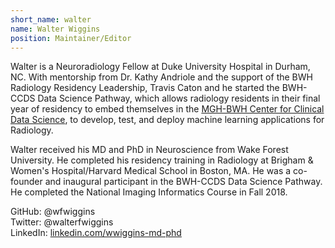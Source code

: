 ```yaml
---
short_name: walter
name: Walter Wiggins
position: Maintainer/Editor
---
```

Walter is a Neuroradiology Fellow at Duke University Hospital in Durham, NC.
With mentorship from Dr. Kathy Andriole and the
support of the BWH Radiology Residency Leadership, Travis Caton and he started
the BWH-CCDS Data Science Pathway, which allows radiology residents in their
final year of residency to embed themselves in the [MGH-BWH Center for Clinical Data Science](https://ccds.io),
to develop, test, and deploy machine learning applications for Radiology.

Walter received his MD and PhD in Neuroscience from Wake Forest University. He
completed his residency training in Radiology at Brigham & Women's Hospital/Harvard
Medical School in Boston, MA. He was a co-founder and inaugural participant in
the BWH-CCDS Data Science Pathway. He completed the National Imaging Informatics
Course in Fall 2018.

GitHub: @wfwiggins <br>
Twitter: @walterfwiggins <br>
LinkedIn: [linkedin.com/wwiggins-md-phd](https://www.linkedin.com/in/walter-wiggins-md-phd-321a2713/)
